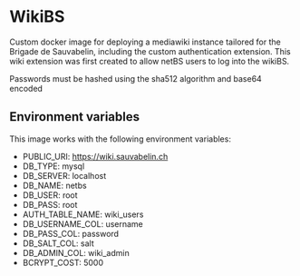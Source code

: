 # WikiBS

Custom docker image for deploying a mediawiki instance tailored for the Brigade de Sauvabelin,
including the custom authentication extension. This wiki extension was first created to allow
netBS users to log into the wikiBS.

Passwords must be hashed using the sha512 algorithm and base64 encoded

## Environment variables

This image works with the following environment variables:
- PUBLIC_URI: https://wiki.sauvabelin.ch
- DB_TYPE: mysql
- DB_SERVER: localhost
- DB_NAME: netbs
- DB_USER: root
- DB_PASS: root
- AUTH_TABLE_NAME: wiki_users
- DB_USERNAME_COL: username
- DB_PASS_COL: password
- DB_SALT_COL: salt
- DB_ADMIN_COL: wiki_admin
- BCRYPT_COST: 5000